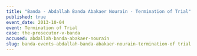 ```yaml
---
title: "Banda - Abdallah Banda Abakaer Nourain - Termination of Trial"
published: true
event_date: 2013-10-04
event: Termination of Trial
case: the-prosecutor-v-banda
accused: abdallah-banda-abakaer-nourain
slug: banda-events-abdallah-banda-abakaer-nourain-termination-of trial
---
```

